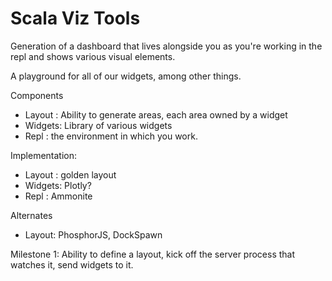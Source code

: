 # Scala Viz Tools

Generation of a dashboard that lives alongside you as you're working in the repl and shows various visual elements.

A playground for all of our widgets, among other things. 

Components
* Layout : Ability to generate areas, each area owned by a widget
* Widgets: Library of various widgets
* Repl   : the environment in which you work.

Implementation:
* Layout : golden layout
* Widgets: Plotly?
* Repl   : Ammonite 

Alternates
* Layout: PhosphorJS, DockSpawn

Milestone 1:
Ability to define a layout, kick off the server process that watches it, send widgets to it.
